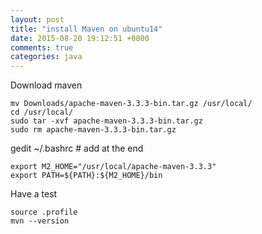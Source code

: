 ```yaml
---
layout: post
title: "install Maven on ubuntu14"
date: 2015-08-20 19:12:51 +0800
comments: true
categories: java
---
```


Download maven
```
mv Downloads/apache-maven-3.3.3-bin.tar.gz /usr/local/
cd /usr/local/
sudo tar -xvf apache-maven-3.3.3-bin.tar.gz
sudo rm apache-maven-3.3.3-bin.tar.gz 
```

gedit ~/.bashrc # add at the end
```
export M2_HOME="/usr/local/apache-maven-3.3.3"
export PATH=${PATH}:${M2_HOME}/bin
```

Have a test
```
source .profile
mvn --version
```
